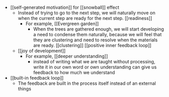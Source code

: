 - [[self-generated motivation]] for [[snowball]] effect
    - Instead of trying to go to the next step, we will naturally move on when the current step are ready for the next step. [[readiness]]
        - For example, [[Evergreen garden]] 
            - When the trees are gathered enough, we will start developing a need to condense them naturally, because we will feel that they are clustering and need to resolve when the materials are ready. [[clustering]] [[positive inner feedback loop]]
    - [[joy of development]]
        - For example, [[deeper understanding]]
            - instead of writing what we are taught without processing, write it in our own word or own understanding can give us feedback to how much we understand
- [[built-in feedback loop]]
    - The feedback are built in the process itself instead of an external things
